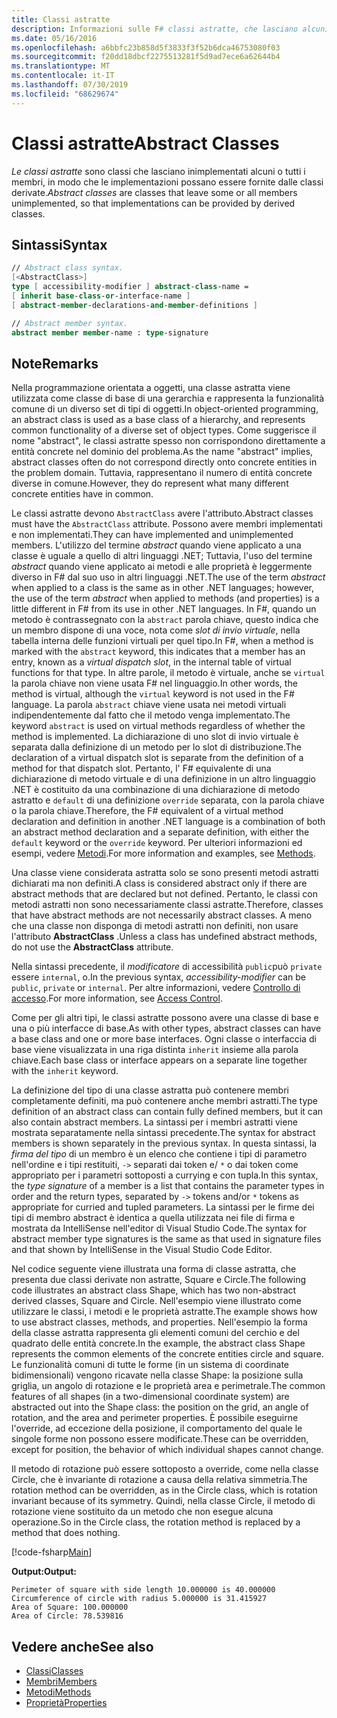 ```yaml
---
title: Classi astratte
description: Informazioni sulle F# classi astratte, che lasciano alcuni o tutti i membri non implementati e rappresentano funzionalità comuni di un set diversificato di tipi di oggetti.
ms.date: 05/16/2016
ms.openlocfilehash: a6bbfc23b858d5f3833f3f52b6dca46753080f03
ms.sourcegitcommit: f20dd18dbcf2275513281f5d9ad7ece6a62644b4
ms.translationtype: MT
ms.contentlocale: it-IT
ms.lasthandoff: 07/30/2019
ms.locfileid: "68629674"
---
```

# <a name="abstract-classes"></a><span data-ttu-id="25322-103">Classi astratte</span><span class="sxs-lookup"><span data-stu-id="25322-103">Abstract Classes</span></span>

<span data-ttu-id="25322-104">*Le classi astratte* sono classi che lasciano inimplementati alcuni o tutti i membri, in modo che le implementazioni possano essere fornite dalle classi derivate.</span><span class="sxs-lookup"><span data-stu-id="25322-104">*Abstract classes* are classes that leave some or all members unimplemented, so that implementations can be provided by derived classes.</span></span>

## <a name="syntax"></a><span data-ttu-id="25322-105">Sintassi</span><span class="sxs-lookup"><span data-stu-id="25322-105">Syntax</span></span>

```fsharp
// Abstract class syntax.
[<AbstractClass>]
type [ accessibility-modifier ] abstract-class-name =
[ inherit base-class-or-interface-name ]
[ abstract-member-declarations-and-member-definitions ]

// Abstract member syntax.
abstract member member-name : type-signature
```

## <a name="remarks"></a><span data-ttu-id="25322-106">Note</span><span class="sxs-lookup"><span data-stu-id="25322-106">Remarks</span></span>

<span data-ttu-id="25322-107">Nella programmazione orientata a oggetti, una classe astratta viene utilizzata come classe di base di una gerarchia e rappresenta la funzionalità comune di un diverso set di tipi di oggetti.</span><span class="sxs-lookup"><span data-stu-id="25322-107">In object-oriented programming, an abstract class is used as a base class of a hierarchy, and represents common functionality of a diverse set of object types.</span></span> <span data-ttu-id="25322-108">Come suggerisce il nome "abstract", le classi astratte spesso non corrispondono direttamente a entità concrete nel dominio del problema.</span><span class="sxs-lookup"><span data-stu-id="25322-108">As the name "abstract" implies, abstract classes often do not correspond directly onto concrete entities in the problem domain.</span></span> <span data-ttu-id="25322-109">Tuttavia, rappresentano il numero di entità concrete diverse in comune.</span><span class="sxs-lookup"><span data-stu-id="25322-109">However, they do represent what many different concrete entities have in common.</span></span>

<span data-ttu-id="25322-110">Le classi astratte devono `AbstractClass` avere l'attributo.</span><span class="sxs-lookup"><span data-stu-id="25322-110">Abstract classes must have the `AbstractClass` attribute.</span></span> <span data-ttu-id="25322-111">Possono avere membri implementati e non implementati.</span><span class="sxs-lookup"><span data-stu-id="25322-111">They can have implemented and unimplemented members.</span></span> <span data-ttu-id="25322-112">L'utilizzo del termine *abstract* quando viene applicato a una classe è uguale a quello di altri linguaggi .NET; Tuttavia, l'uso del termine *abstract* quando viene applicato ai metodi e alle proprietà è leggermente diverso in F# dal suo uso in altri linguaggi .NET.</span><span class="sxs-lookup"><span data-stu-id="25322-112">The use of the term *abstract* when applied to a class is the same as in other .NET languages; however, the use of the term *abstract* when applied to methods (and properties) is a little different in F# from its use in other .NET languages.</span></span> <span data-ttu-id="25322-113">In F#, quando un metodo è contrassegnato con la `abstract` parola chiave, questo indica che un membro dispone di una voce, nota come *slot di invio virtuale*, nella tabella interna delle funzioni virtuali per quel tipo.</span><span class="sxs-lookup"><span data-stu-id="25322-113">In F#, when a method is marked with the `abstract` keyword, this indicates that a member has an entry, known as a *virtual dispatch slot*, in the internal table of virtual functions for that type.</span></span> <span data-ttu-id="25322-114">In altre parole, il metodo è virtuale, anche se `virtual` la parola chiave non viene usata F# nel linguaggio.</span><span class="sxs-lookup"><span data-stu-id="25322-114">In other words, the method is virtual, although the `virtual` keyword is not used in the F# language.</span></span> <span data-ttu-id="25322-115">La parola `abstract` chiave viene usata nei metodi virtuali indipendentemente dal fatto che il metodo venga implementato.</span><span class="sxs-lookup"><span data-stu-id="25322-115">The keyword `abstract` is used on virtual methods regardless of whether the method is implemented.</span></span> <span data-ttu-id="25322-116">La dichiarazione di uno slot di invio virtuale è separata dalla definizione di un metodo per lo slot di distribuzione.</span><span class="sxs-lookup"><span data-stu-id="25322-116">The declaration of a virtual dispatch slot is separate from the definition of a method for that dispatch slot.</span></span> <span data-ttu-id="25322-117">Pertanto, l' F# equivalente di una dichiarazione di metodo virtuale e di una definizione in un altro linguaggio .NET è costituito da una combinazione di una dichiarazione di metodo astratto e `default` di una definizione `override` separata, con la parola chiave o la parola chiave.</span><span class="sxs-lookup"><span data-stu-id="25322-117">Therefore, the F# equivalent of a virtual method declaration and definition in another .NET language is a combination of both an abstract method declaration and a separate definition, with either the `default` keyword or the `override` keyword.</span></span> <span data-ttu-id="25322-118">Per ulteriori informazioni ed esempi, vedere [Metodi](./members/methods.md).</span><span class="sxs-lookup"><span data-stu-id="25322-118">For more information and examples, see [Methods](./members/methods.md).</span></span>

<span data-ttu-id="25322-119">Una classe viene considerata astratta solo se sono presenti metodi astratti dichiarati ma non definiti.</span><span class="sxs-lookup"><span data-stu-id="25322-119">A class is considered abstract only if there are abstract methods that are declared but not defined.</span></span> <span data-ttu-id="25322-120">Pertanto, le classi con metodi astratti non sono necessariamente classi astratte.</span><span class="sxs-lookup"><span data-stu-id="25322-120">Therefore, classes that have abstract methods are not necessarily abstract classes.</span></span> <span data-ttu-id="25322-121">A meno che una classe non disponga di metodi astratti non definiti, non usare l'attributo **AbstractClass** .</span><span class="sxs-lookup"><span data-stu-id="25322-121">Unless a class has undefined abstract methods, do not use the **AbstractClass** attribute.</span></span>

<span data-ttu-id="25322-122">Nella sintassi precedente, il *modificatore* di accessibilità `public`può `private` essere `internal`, o.</span><span class="sxs-lookup"><span data-stu-id="25322-122">In the previous syntax, *accessibility-modifier* can be `public`, `private` or `internal`.</span></span> <span data-ttu-id="25322-123">Per altre informazioni, vedere [Controllo di accesso](access-control.md).</span><span class="sxs-lookup"><span data-stu-id="25322-123">For more information, see [Access Control](access-control.md).</span></span>

<span data-ttu-id="25322-124">Come per gli altri tipi, le classi astratte possono avere una classe di base e una o più interfacce di base.</span><span class="sxs-lookup"><span data-stu-id="25322-124">As with other types, abstract classes can have a base class and one or more base interfaces.</span></span> <span data-ttu-id="25322-125">Ogni classe o interfaccia di base viene visualizzata in una riga distinta `inherit` insieme alla parola chiave.</span><span class="sxs-lookup"><span data-stu-id="25322-125">Each base class or interface appears on a separate line together with the `inherit` keyword.</span></span>

<span data-ttu-id="25322-126">La definizione del tipo di una classe astratta può contenere membri completamente definiti, ma può contenere anche membri astratti.</span><span class="sxs-lookup"><span data-stu-id="25322-126">The type definition of an abstract class can contain fully defined members, but it can also contain abstract members.</span></span> <span data-ttu-id="25322-127">La sintassi per i membri astratti viene mostrata separatamente nella sintassi precedente.</span><span class="sxs-lookup"><span data-stu-id="25322-127">The syntax for abstract members is shown separately in the previous syntax.</span></span> <span data-ttu-id="25322-128">In questa sintassi, la *firma del tipo* di un membro è un elenco che contiene i tipi di parametro nell'ordine e i tipi restituiti, `->` separati dai token e/ `*` o dai token come appropriato per i parametri sottoposti a currying e con tupla.</span><span class="sxs-lookup"><span data-stu-id="25322-128">In this syntax, the *type signature* of a member is a list that contains the parameter types in order and the return types, separated by `->` tokens and/or `*` tokens as appropriate for curried and tupled parameters.</span></span> <span data-ttu-id="25322-129">La sintassi per le firme dei tipi di membro abstract è identica a quella utilizzata nei file di firma e mostrata da IntelliSense nell'editor di Visual Studio Code.</span><span class="sxs-lookup"><span data-stu-id="25322-129">The syntax for abstract member type signatures is the same as that used in signature files and that shown by IntelliSense in the Visual Studio Code Editor.</span></span>

<span data-ttu-id="25322-130">Nel codice seguente viene illustrata una forma di classe astratta, che presenta due classi derivate non astratte, Square e Circle.</span><span class="sxs-lookup"><span data-stu-id="25322-130">The following code illustrates an abstract class Shape, which has two non-abstract derived classes, Square and Circle.</span></span> <span data-ttu-id="25322-131">Nell'esempio viene illustrato come utilizzare le classi, i metodi e le proprietà astratte.</span><span class="sxs-lookup"><span data-stu-id="25322-131">The example shows how to use abstract classes, methods, and properties.</span></span> <span data-ttu-id="25322-132">Nell'esempio la forma della classe astratta rappresenta gli elementi comuni del cerchio e del quadrato delle entità concrete.</span><span class="sxs-lookup"><span data-stu-id="25322-132">In the example, the abstract class Shape represents the common elements of the concrete entities circle and square.</span></span> <span data-ttu-id="25322-133">Le funzionalità comuni di tutte le forme (in un sistema di coordinate bidimensionali) vengono ricavate nella classe Shape: la posizione sulla griglia, un angolo di rotazione e le proprietà area e perimetrale.</span><span class="sxs-lookup"><span data-stu-id="25322-133">The common features of all shapes (in a two-dimensional coordinate system) are abstracted out into the Shape class: the position on the grid, an angle of rotation, and the area and perimeter properties.</span></span> <span data-ttu-id="25322-134">È possibile eseguirne l'override, ad eccezione della posizione, il comportamento del quale le singole forme non possono essere modificate.</span><span class="sxs-lookup"><span data-stu-id="25322-134">These can be overridden, except for position, the behavior of which individual shapes cannot change.</span></span>

<span data-ttu-id="25322-135">Il metodo di rotazione può essere sottoposto a override, come nella classe Circle, che è invariante di rotazione a causa della relativa simmetria.</span><span class="sxs-lookup"><span data-stu-id="25322-135">The rotation method can be overridden, as in the Circle class, which is rotation invariant because of its symmetry.</span></span> <span data-ttu-id="25322-136">Quindi, nella classe Circle, il metodo di rotazione viene sostituito da un metodo che non esegue alcuna operazione.</span><span class="sxs-lookup"><span data-stu-id="25322-136">So in the Circle class, the rotation method is replaced by a method that does nothing.</span></span>

[!code-fsharp[Main](~/samples/snippets/fsharp/lang-ref-1/snippet2901.fs)]

<span data-ttu-id="25322-137">**Output:**</span><span class="sxs-lookup"><span data-stu-id="25322-137">**Output:**</span></span>

```
Perimeter of square with side length 10.000000 is 40.000000
Circumference of circle with radius 5.000000 is 31.415927
Area of Square: 100.000000
Area of Circle: 78.539816
```

## <a name="see-also"></a><span data-ttu-id="25322-138">Vedere anche</span><span class="sxs-lookup"><span data-stu-id="25322-138">See also</span></span>

- [<span data-ttu-id="25322-139">Classi</span><span class="sxs-lookup"><span data-stu-id="25322-139">Classes</span></span>](classes.md)
- [<span data-ttu-id="25322-140">Membri</span><span class="sxs-lookup"><span data-stu-id="25322-140">Members</span></span>](./members/index.md)
- [<span data-ttu-id="25322-141">Metodi</span><span class="sxs-lookup"><span data-stu-id="25322-141">Methods</span></span>](./members/methods.md)
- [<span data-ttu-id="25322-142">Proprietà</span><span class="sxs-lookup"><span data-stu-id="25322-142">Properties</span></span>](./members/Properties.md)
